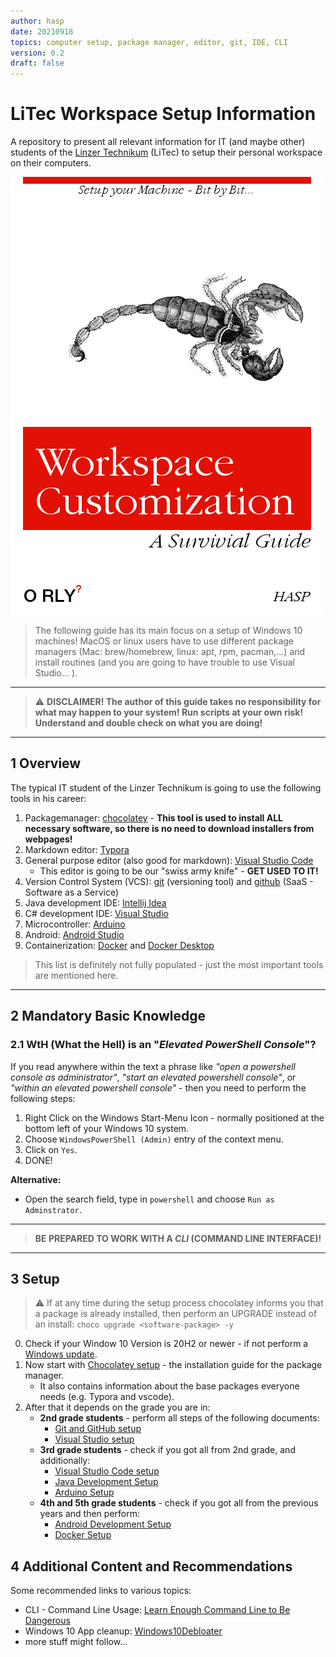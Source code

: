 ```yaml
---
author: hasp
date: 20210918
topics: computer setup, package manager, editor, git, IDE, CLI
version: 0.2
draft: false
---
```


# LiTec Workspace Setup Information

A repository to present all relevant information for IT (and maybe other) students of the [Linzer Technikum](https://www.litec.ac.at) (LiTec) to setup their personal workspace on their computers.

![Cover](./_img/O_RLY-WorkspaceCustomization.png)

> The following guide has its main focus on a setup of Windows 10 machines! MacOS or linux users have to use different package managers (Mac: brew/homebrew, linux: apt, rpm, pacman,...) and install routines (and you are going to have trouble to use Visual Studio... ).

---

> :warning: **DISCLAIMER! The author of this guide takes no responsibility for what may happen to your system! Run scripts at your own risk! Understand and double check on what you are doing!**

---

## 1 Overview

The typical IT student of the Linzer Technikum is going to use the following tools in his career:

1. Packagemanager: [chocolatey](https://chocolatey.org/install) - **This tool is used to install ALL necessary software, so there is no need to download installers from webpages!**
2. Markdown editor: [Typora](https://typora.io/)
3. General purpose editor (also good for markdown): [Visual Studio Code](https://code.visualstudio.com/)
   - This editor is going to be our "swiss army knife"  - **GET USED TO IT!**
4. Version Control System (VCS): [git](https://git-scm.com/) (versioning tool) and [github](https://github.com/) (SaaS - Software as a Service)
5. Java development IDE: [Intellij Idea](https://www.jetbrains.com/idea/)
6. C# development IDE: [Visual Studio](https://visualstudio.microsoft.com/)
7. Microcontroller: [Arduino](https://www.arduino.cc/)
8. Android: [Android Studio](https://developer.android.com/studio/)
9. Containerization: [Docker](https://www.docker.com/) and [Docker Desktop](https://www.docker.com/products/docker-desktop)

> This list is definitely not fully populated - just the most important tools are mentioned here.

---

## 2 Mandatory Basic Knowledge

### 2.1 WtH (What the Hell) is an "*Elevated PowerShell Console*"?

If you read anywhere within the text a phrase like *"open a powershell console as administrator"*, *"start an elevated powershell console"*, or *"within an elevated powershell console"* - then you need to perform the following steps:

1. Right Click on the Windows Start-Menu Icon - normally positioned at the bottom left of your Windows 10 system.
2. Choose `WindowsPowerShell (Admin)` entry of the context menu.
3. Click on `Yes`.
4. DONE!

**Alternative:**

- Open the search field, type in `powershell` and choose `Run as Adminstrator`.

---

> **BE PREPARED TO WORK WITH A *CLI* (COMMAND LINE INTERFACE)!**

---

## 3 Setup

> :warning: If at any time during the setup process chocolatey informs you that  a package is already installed, then perform an UPGRADE instead of an install: `choco upgrade <software-package> -y`

0. Check if your Window 10 Version is 20H2 or newer - if not perform a [Windows update](https://support.microsoft.com/en-us/windows/update-windows-3c5ae7fc-9fb6-9af1-1984-b5e0412c556a).
1. Now start with [Chocolatey setup](./setup/00_ChocoInstall.md) - the installation guide for the package manager.
   - It also contains information about the base packages everyone needs (e.g. Typora and vscode).
2. After that it depends on the grade you are in:
   - **2nd grade students** - perform all steps of the following documents:
     - [Git and GitHub setup](./setup/01_GitSetup.md)
     - [Visual Studio setup](./setup/02_VisualStudioSetup.md)
   - **3rd grade students** - check if you got all from 2nd grade, and additionally:
     - [Visual Studio Code setup](./setup/03_VsCodeSetup.md)
     - [Java Development Setup](./setup/04_JavaSetup.md)
     - [Arduino Setup](./setup/05_ArduinoSetup.md)
   - **4th and 5th grade students** - check if you got all from the previous years and then perform:
     - [Android Development Setup](./setup/06_AndroidSetup.md)
     - [Docker Setup](./setup/07_DockerSetup.md)

## 4 Additional Content and Recommendations

Some recommended links to various topics:

- CLI - Command Line Usage: [Learn Enough Command Line to Be Dangerous](https://www.learnenough.com/command-line-tutorial/basics)
- Windows 10 App cleanup: [Windows10Debloater](https://github.com/Sycnex/Windows10Debloater)
- more stuff might follow...
